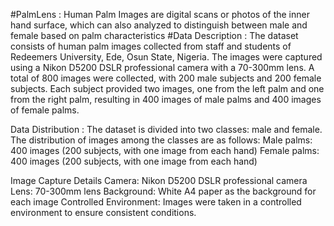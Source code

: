 #PalmLens :
     Human Palm Images are digital scans or photos of the inner hand surface, which can also analyzed to distinguish between
     male and female based on palm characteristics
#Data Description :
     The dataset consists of human palm images collected from staff and students of Redeemers University, Ede, Osun State, Nigeria. The images were captured using a Nikon D5200 DSLR professional camera with a 70-300mm lens. A total of 800 images were collected, with 200 male subjects and 200 female subjects. Each subject provided two images, one from the left palm and one from the right palm, resulting in 400 images of male palms and 400 images of female palms.

Data Distribution :
     The dataset is divided into two classes: male and female. The distribution of images among the classes are as follows:
     Male palms: 400 images (200 subjects, with one image from each hand)
     Female palms: 400 images (200 subjects, with one image from each hand)
     
Image Capture Details
     Camera:
         Nikon D5200 DSLR professional camera
     Lens: 
         70-300mm lens
     Background: 
         White A4 paper as the background for each image
     Controlled Environment:
         Images were taken in a controlled environment to ensure consistent conditions.     
